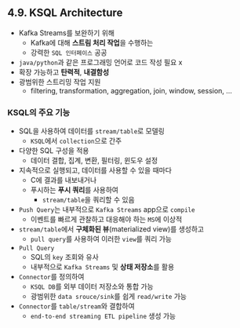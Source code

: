 ## 4.9. KSQL Architecture
- Kafka Streams를 보완하기 위해
  - Kafka에 대해 **스트림 처리 작업**을 수행하는
  - 강력한 `SQL 인터페이스` 공공
- `java/python`과 같은 프로그래밍 언어로 코드 작성 필요 x
- 확장 가능하고 **탄력적**, **내결함성**
- 광범위한 스트리밍 작업 지원
  - filtering, transformation, aggregation, join, window, session, ...

### KSQL의 주요 기능
- SQL을 사용하여 데이터를 `stream/table`로 모델링
  - `KSQL`에서 `collection`으로 간주
- 다양한 SQL 구성을 적용
  - 데이터 결합, 집계, 변환, 필터링, 윈도우 설정
- 지속적으로 실행되고, 데이터를 사용할 수 있을 때마다
  - C에 결과를 내보내거나
  - 푸시하는 **푸시 쿼리**를 사용하여
    - `stream/table`을 쿼리할 수 있음
- `Push Query`는 내부적으로 `Kafka Streams` app으로 `compile`
  - 이벤트를 빠르게 관찰하고 대응해야 하는 `MS`에 이상적
- `stream/table`에서 **구체화된 뷰**(materialized view)를 생성하고
  - `pull query`를 사용하여 이러한 `view`를 쿼리 가능
- `Pull Query`
  - SQL의 `key` 조회와 유사
  - 내부적으로 `Kafka Streams` 및 **상태 저장소**를 활용
- `Connector`를 정의하여
  - `KSQL DB`를 외부 데이터 저장소와 통합 가능
  - 광범위한 `data srouce/sink`를 쉽게 `read/write` 가능
- `Connector`를 `table/stream`와 결합하여
  - `end-to-end streaming ETL pipeline` 생성 가능